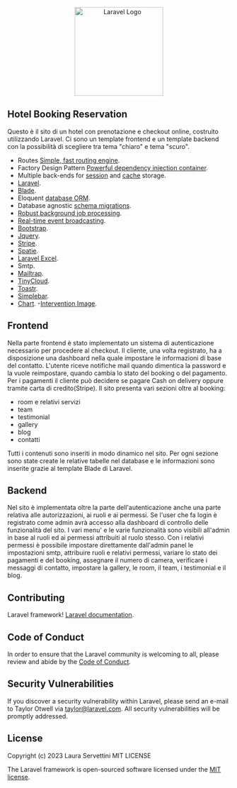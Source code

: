 <p align="center"><a href="https://laravel.com" target="_blank"><img src="https://raw.githubusercontent.com/laravel/art/master/logo-lockup/5%20SVG/2%20CMYK/1%20Full%20Color/laravel-logolockup-cmyk-red.svg" width="200" alt="Laravel Logo"></a></p>


## Hotel Booking Reservation

Questo è il sito di un hotel con prenotazione e checkout online, costruito utilizzando Laravel.
Ci sono un template frontend e un template backend con la possibilità di scegliere tra tema "chiaro" e tema "scuro".

- Routes [Simple, fast routing engine](https://laravel.com/docs/routing).
- Factory Design Pattern [Powerful dependency injection container](https://laravel.com/docs/container).
- Multiple back-ends for [session](https://laravel.com/docs/session) and [cache](https://laravel.com/docs/cache) storage.
- [Laravel](https://laravel.com/docs/10.x/).
- [Blade](https://laravel.com/docs/10.x/blade).
- Eloquent [database ORM](https://laravel.com/docs/eloquent).
- Database agnostic [schema migrations](https://laravel.com/docs/migrations).
- [Robust background job processing](https://laravel.com/docs/queues).
- [Real-time event broadcasting](https://laravel.com/docs/broadcasting).
- [Bootstrap](https://getbootstrap.com/).
- [Jquery](https://jquery.com/).
- [Stripe](https://stripe.com/it).
- [Spatie](https://spatie.be/docs/laravel-permission/v6/introduction).
- [Laravel Excel](https://docs.laravel-excel.com/3.1/imports/).
- Smtp.
- [Mailtrap](https://mailtrap.io/?gad_source=1).
- [TinyCloud](https://www.tiny.cloud/).
- [Toastr](https://github.com/CodeSeven/toastr).
- [Simplebar](https://www.cssscript.com/performant-custom-scrollbar-javascript-library-simplebar/).
- [Chart](https://www.chartjs.org/).
-[Intervention Image](https://image.intervention.io/v2/introduction/installation).


## Frontend

Nella parte frontend è stato implementato un sistema di autenticazione necessario per procedere al checkout. Il cliente, una volta registrato, ha a disposizione una dashboard nella quale impostare le informazioni di base del contatto.
L'utente riceve notifiche mail quando dimentica la password e la vuole reimpostare, quando cambia lo stato del booking o del pagamento.
Per i pagamenti il cliente può decidere se pagare Cash on delivery oppure tramite carta di credito(Stripe).
Il sito presenta vari sezioni oltre al booking:
- room e relativi servizi
- team
- testimonial
- gallery
- blog
- contatti

Tutti i contenuti sono inseriti in modo dinamico nel sito. Per ogni sezione sono state create le relative tabelle nel database e le informazioni sono inserite grazie al template Blade di Laravel.

## Backend

Nel sito è implementata oltre la parte dell'autenticazione anche una parte relativa alle autorizzazioni, ai ruoli e ai permessi.
Se l'user che fa login è registrato come admin avrà accesso alla dashboard di controllo delle funzionalità del sito. I vari menu' e le varie funzionalità sono visibili all'admin in base al ruoli ed ai permessi attribuiti al ruolo stesso.
Con i relativi permessi è possibile impostare direttamente dall'admin panel le impostazioni smtp, attribuire ruoli e relativi permessi, variare lo stato dei pagamenti e del booking, assegnare il numero di camera, verificare i messaggi di contatto, impostare la gallery, le room, il team, i testimonial e il blog.


## Contributing

Laravel framework! [Laravel documentation](https://laravel.com/docs/contributions).

## Code of Conduct

In order to ensure that the Laravel community is welcoming to all, please review and abide by the [Code of Conduct](https://laravel.com/docs/contributions#code-of-conduct).

## Security Vulnerabilities

If you discover a security vulnerability within Laravel, please send an e-mail to Taylor Otwell via [taylor@laravel.com](mailto:taylor@laravel.com). All security vulnerabilities will be promptly addressed.

## License

Copyright (c) 2023 Laura Servettini MIT LICENSE

The Laravel framework is open-sourced software licensed under the [MIT license](https://opensource.org/licenses/MIT).

